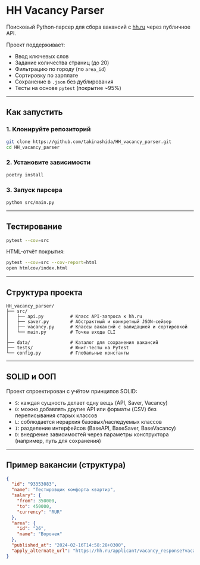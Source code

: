 # HH Vacancy Parser

Поисковый Python‑парсер для сбора вакансий с [hh.ru](https://hh.ru) через публичное API.

Проект поддерживает:
- Ввод ключевых слов
- Задание количества страниц (до 20)
- Фильтрацию по городу (по `area_id`)
- Сортировку по зарплате
- Сохранение в `.json` без дублирования
- Тесты на основе `pytest` (покрытие ~95%)

---

## Как запустить

### 1. Клонируйте репозиторий

```bash
git clone https://github.com/takinashida/HH_vacancy_parser.git
cd HH_vacancy_parser
````

### 2. Установите зависимости

```bash
poetry install
```

### 3. Запуск парсера

```bash
python src/main.py
```

---

## Тестирование

```bash
pytest --cov=src
```

HTML-отчёт покрытия:

```bash
pytest --cov=src --cov-report=html
open htmlcov/index.html  
```

---

## Структура проекта

```
HH_vacancy_parser/
├── src/
│   ├── api.py          # Класс API-запроса к hh.ru
│   ├── saver.py        # Абстрактный и конкретный JSON-сейвер
│   ├── vacancy.py      # Классы вакансий с валидацией и сортировкой
│   └── main.py         # Точка входа CLI
│
├── data/               # Каталог для сохранения вакансий
├── tests/              # Юнит-тесты на Pytest
└── config.py           # Глобальные константы
```

---

##  SOLID и ООП

Проект спроектирован с учётом принципов SOLID:

* `S`: каждая сущность делает одну вещь (API, Saver, Vacancy)
* `O`: можно добавлять другие API или форматы (CSV) без переписывания старых классов
* `L`: соблюдается иерархия базовых/наследуемых классов
* `I`: разделение интерфейсов (BaseAPI, BaseSaver, BaseVacancy)
* `D`: внедрение зависимостей через параметры конструктора (например, путь для сохранения)

---

## Пример вакансии (структура)

```json
{
  "id": "93353083",
  "name": "Тестировщик комфорта квартир",
  "salary": {
    "from": 350000,
    "to": 450000,
    "currency": "RUR"
  },
  "area": {
    "id": "26",
    "name": "Воронеж"
  },
  "published_at": "2024-02-16T14:58:28+0300",
  "apply_alternate_url": "https://hh.ru/applicant/vacancy_response?vacancyId=93353083"
}
```

